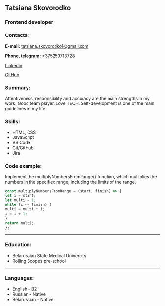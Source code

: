 ## Tatsiana Skovorodko

### Frontend developer

### Contacts:
**E-mail:** tatsiana.skovorodko1@gmail.com

**Phone, telegram:** +375259713728

[Linkedin](https://www.linkedin.com/in/tatsiana-skovorodko/)

[GitHub](https://github.com/tatsianask108)

### Summary:
Attentiveness, responsibility and accuracy are the
main strengths in my work. Good team player. Love TECH. Self-development is one of the main guidelines in my life.

### Skills:
- HTML, CSS
- JavaScript
- VS Code
- Git/GitHub
- Jira 

### Code example:
Implement the multiplyNumbersFromRange() function, which multiplies the numbers in the specified range, including the limits of the range.
```javascript
const multiplyNumbersFromRange = (start, finish) => {
let i = start;
let multi = 1;
while (i <= finish) {
multi = multi * i;
i = i + 1;
}
return multi;
};
```
***
### Education:
- Belarussian State Medical Univercity
- Rolling Scopes pre-school


***
### Languages:
- English - B2
- Russian - Native
- Belarussian - Native
